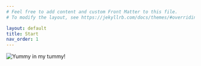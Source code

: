 ```yaml
---
# Feel free to add content and custom Front Matter to this file.
# To modify the layout, see https://jekyllrb.com/docs/themes/#overriding-theme-defaults

layout: default
title: Start
nav_order: 1
---
```

![Yummy in my tummy!](http://i.imgur.com/IbJ1zMq.jpg)

